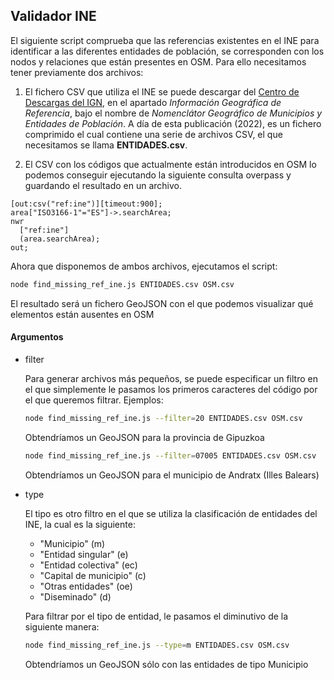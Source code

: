 ## Validador INE

El siguiente script comprueba que las referencias existentes en el INE para identificar a las diferentes entidades de población, se corresponden con los nodos y relaciones que están presentes en OSM. Para ello necesitamos tener previamente dos archivos:

1. El fichero CSV que utiliza el INE se puede descargar del [Centro de Descargas del IGN](https://centrodedescargas.cnig.es/CentroDescargas/index.jsp), en el apartado _Información Geográfica de Referencia_, bajo el nombre de _Nomenclátor Geográfico de Municipios y Entidades de Población_. A día de esta publicación (2022), es un fichero comprimido el cual contiene una serie de archivos CSV, el que necesitamos se llama **ENTIDADES.csv**.

2. El CSV con los códigos que actualmente están introducidos en OSM lo podemos conseguir ejecutando la siguiente consulta overpass y guardando el resultado en un archivo.

```
[out:csv("ref:ine")][timeout:900];
area["ISO3166-1"="ES"]->.searchArea;
nwr
  ["ref:ine"]
  (area.searchArea);
out;
```

Ahora que disponemos de ambos archivos, ejecutamos el script:

```bash
node find_missing_ref_ine.js ENTIDADES.csv OSM.csv
```

El resultado será un fichero GeoJSON con el que podemos visualizar qué elementos están ausentes en OSM

#### Argumentos

- filter

  Para generar archivos más pequeños, se puede especificar un filtro en el que simplemente le pasamos los primeros caracteres del código por el que queremos filtrar. Ejemplos:

  ```bash
  node find_missing_ref_ine.js --filter=20 ENTIDADES.csv OSM.csv
  ```
  Obtendríamos un GeoJSON para la provincia de Gipuzkoa

  ```bash
  node find_missing_ref_ine.js --filter=07005 ENTIDADES.csv OSM.csv
  ```

  Obtendríamos un GeoJSON para el municipio de Andratx (Illes Balears)

- type

  El tipo es otro filtro en el que se utiliza la clasificación de entidades del INE, la cual es la siguiente:

  - "Municipio" (m)
  - "Entidad singular" (e)
  - "Entidad colectiva" (ec)
  - "Capital de municipio" (c)
  - "Otras entidades" (oe)
  - "Diseminado" (d)

  Para filtrar por el tipo de entidad, le pasamos el diminutivo de la siguiente manera:

  ```bash
  node find_missing_ref_ine.js --type=m ENTIDADES.csv OSM.csv
  ```
  Obtendríamos un GeoJSON sólo con las entidades de tipo Municipio